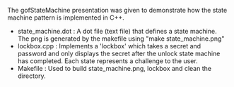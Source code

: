 The gofStateMachine presentation was given to demonstrate how the state machine pattern is implemented in C++.  

* state_machine.dot : A dot file (text file) that defines a state machine.  
  The png is generated by the makefile using "make state_machine.png"
* lockbox.cpp : Implements a 'lockbox' which takes a secret and password and only displays the secret after the 
  unlock state machine has completed.  Each state represents a challenge to the user.
* Makefile : Used to build state_machine.png, lockbox and clean the directory.
